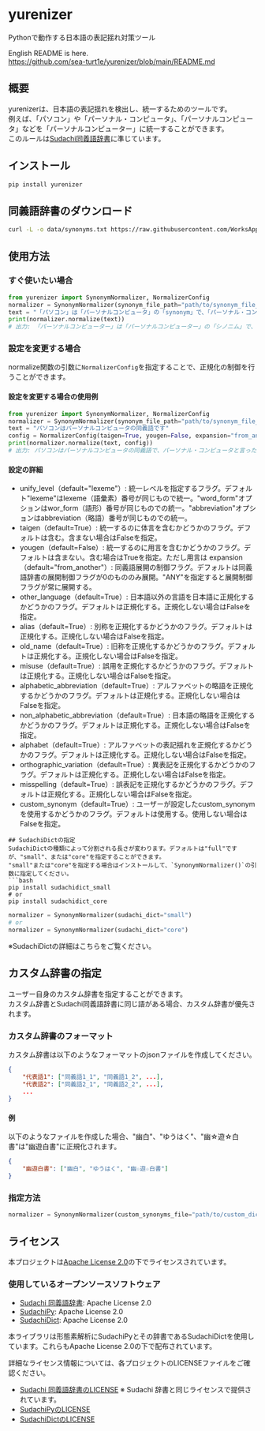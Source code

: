 # yurenizer
Pythonで動作する日本語の表記揺れ対策ツール

English README is here.  
https://github.com/sea-turt1e/yurenizer/blob/main/README.md

## 概要
yurenizerは、日本語の表記揺れを検出し、統一するためのツールです。  
例えば、「パソコン」や「パーソナル・コンピュータ」、「パーソナルコンピュータ」などを「パーソナルコンピューター」に統一することができます。  
このルールは[Sudachi同義語辞書](https://github.com/WorksApplications/SudachiDict/blob/develop/docs/synonyms.md)に準じています。


## インストール
```bash
pip install yurenizer
```

## 同義語辞書のダウンロード
```bash
curl -L -o data/synonyms.txt https://raw.githubusercontent.com/WorksApplications/SudachiDict/refs/heads/develop/src/main/text/synonyms.txt
```

## 使用方法
### すぐ使いたい場合
```python
from yurenizer import SynonymNormalizer, NormalizerConfig
normalizer = SynonymNormalizer(synonym_file_path="path/to/synonym_file_path")
text = "「パソコン」は「パーソナルコンピュータ」の「synonym」で、「パーソナル・コンピュータ」と表記することもあります。"
print(normalizer.normalize(text))
# 出力: 「パーソナルコンピューター」は「パーソナルコンピューター」の「シノニム」で、「パーソナルコンピューター」と表記することもあります。
```

### 設定を変更する場合
normalize関数の引数に`NormalizerConfig`を指定することで、正規化の制御を行うことができます。  

#### 設定を変更する場合の使用例
```python
from yurenizer import SynonymNormalizer, NormalizerConfig
normalizer = SynonymNormalizer(synonym_file_path="path/to/synonym_file_path")
text = "パソコンはパーソナルコンピュータの同義語です"
config = NormalizerConfig(taigen=True, yougen=False, expansion="from_another", other_language=False, alphabet=False, alphabetic_abbreviation=False, non_alphabetic_abbreviation=False, orthographic_variation=False, missspelling=False)
print(normalizer.normalize(text, config))
# 出力: パソコンはパーソナルコンピュータの同義語で、パーソナル・コンピュータと言ったりパーソナル・コンピューターと言ったりします。
```

#### 設定の詳細
- unify_level（default="lexeme"）: 統一レベルを指定するフラグ。デフォルト"lexeme"はlexeme（語彙素）番号が同じもので統一。"word_form"オプションはwor_form（語形）番号が同じものでの統一。"abbreviation"オプションはabbreviation（略語）番号が同じものでの統一。
- taigen（default=True）: 統一するのに体言を含むかどうかのフラグ。デフォルトは含む。含まない場合はFalseを指定。
- yougen（default=False）: 統一するのに用言を含むかどうかのフラグ。デフォルトは含まない。含む場合はTrueを指定。ただし用言は
expansion（default="from_another"）: 同義語展開の制御フラグ。デフォルトは同義語辞書の展開制御フラグが0のもののみ展開。"ANY"を指定すると展開制御フラグが常に展開する。
- other_language（default=True）: 日本語以外の言語を日本語に正規化するかどうかのフラグ。デフォルトは正規化する。正規化しない場合はFalseを指定。
- alias（default=True）: 別称を正規化するかどうかのフラグ。デフォルトは正規化する。正規化しない場合はFalseを指定。
- old_name（default=True）: 旧称を正規化するかどうかのフラグ。デフォルトは正規化する。正規化しない場合はFalseを指定。
- misuse（default=True）: 誤用を正規化するかどうかのフラグ。デフォルトは正規化する。正規化しない場合はFalseを指定。
- alphabetic_abbreviation（default=True）: アルファベットの略語を正規化するかどうかのフラグ。デフォルトは正規化する。正規化しない場合はFalseを指定。
- non_alphabetic_abbreviation（default=True）: 日本語の略語を正規化するかどうかのフラグ。デフォルトは正規化する。正規化しない場合はFalseを指定。
- alphabet（default=True）: アルファベットの表記揺れを正規化するかどうかのフラグ。デフォルトは正規化する。正規化しない場合はFalseを指定。
- orthographic_variation（default=True）: 異表記を正規化するかどうかのフラグ。デフォルトは正規化する。正規化しない場合はFalseを指定。
- misspelling（default=True）: 誤表記を正規化するかどうかのフラグ。デフォルトは正規化する。正規化しない場合はFalseを指定。
- custom_synonym（default=True）: ユーザーが設定したcustom_synonymを使用するかどうかのフラグ。デフォルトは使用する。使用しない場合はFalseを指定。
```
## SudachiDictの指定
SudachiDictの種類によって分割される長さが変わります。デフォルトは"full"ですが、"small"、または"core"を指定することができます。  
"small"または"core"を指定する場合はインストールして、`SynonymNormalizer()`の引数に指定してください。
```bash
pip install sudachidict_small
# or
pip install sudachidict_core
```

```python
normalizer = SynonymNormalizer(sudachi_dict="small")
# or
normalizer = SynonymNormalizer(sudachi_dict="core")
```
※SudachiDictの詳細はこちらをご覧ください。  

## カスタム辞書の指定
ユーザー自身のカスタム辞書を指定することができます。  
カスタム辞書とSudachi同義語辞書に同じ語がある場合、カスタム辞書が優先されます。  

### カスタム辞書のフォーマット
カスタム辞書は以下のようなフォーマットのjsonファイルを作成してください。  
```json
{
    "代表語1": ["同義語1_1", "同義語1_2", ...], 
    "代表語2": ["同義語2_1", "同義語2_2", ...],
    ...
}
```
#### 例
以下のようなファイルを作成した場合、"幽白"、"ゆうはく"、"幽☆遊☆白書"は"幽遊白書"に正規化されます。
```json
{
    "幽遊白書": ["幽白", "ゆうはく", "幽☆遊☆白書"]
}
```

### 指定方法
```python
normalizer = SynonymNormalizer(custom_synonyms_file="path/to/custom_dict.json")
```

## ライセンス
本プロジェクトは[Apache License 2.0](LICENSE)の下でライセンスされています。

### 使用しているオープンソースソフトウェア
- [Sudachi 同義語辞書](https://github.com/WorksApplications/SudachiDict/blob/develop/docs/synonyms.md): Apache License 2.0
- [SudachiPy](https://github.com/WorksApplications/SudachiPy): Apache License 2.0
- [SudachiDict](https://github.com/WorksApplications/SudachiDict): Apache License 2.0

本ライブラリは形態素解析にSudachiPyとその辞書であるSudachiDictを使用しています。これらもApache License 2.0の下で配布されています。

詳細なライセンス情報については、各プロジェクトのLICENSEファイルをご確認ください。
- [Sudachi 同義語辞書のLICENSE](https://github.com/WorksApplications/SudachiDict/blob/develop/LICENSE-2.0.txt)
※ Sudachi 辞書と同じライセンスで提供されています。
- [SudachiPyのLICENSE](https://github.com/WorksApplications/SudachiPy/blob/develop/LICENSE)
- [SudachiDictのLICENSE](https://github.com/WorksApplications/SudachiDict/blob/develop/LICENSE-2.0.txt)


